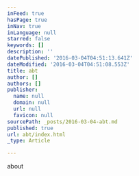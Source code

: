 ```yaml
---
inFeed: true
hasPage: true
inNav: true
inLanguage: null
starred: false
keywords: []
description: ''
datePublished: '2016-03-04T04:51:13.641Z'
dateModified: '2016-03-04T04:51:08.553Z'
title: abt
author: []
authors: []
publisher:
  name: null
  domain: null
  url: null
  favicon: null
sourcePath: _posts/2016-03-04-abt.md
published: true
url: abt/index.html
_type: Article

---
```

about